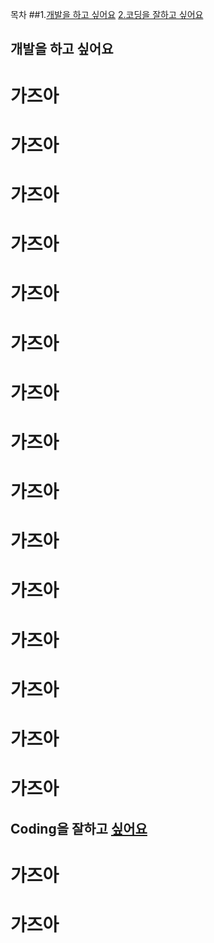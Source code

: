 목차
##1.[개발을 하고 싶어요](#개발을-하고-싶어요)
[2.코딩을 잘하고 싶어요](#coding을-잘하고-싶어요)

## 개발을 하고 싶어요

# 가즈아

# 가즈아


# 가즈아
# 가즈아

# 가즈아

# 가즈아

# 가즈아

# 가즈아

# 가즈아

# 가즈아

# 가즈아

# 가즈아

# 가즈아

# 가즈아

# 가즈아



## Coding을 잘하고 [싶어요](#1)




# 가즈아

# 가즈아


